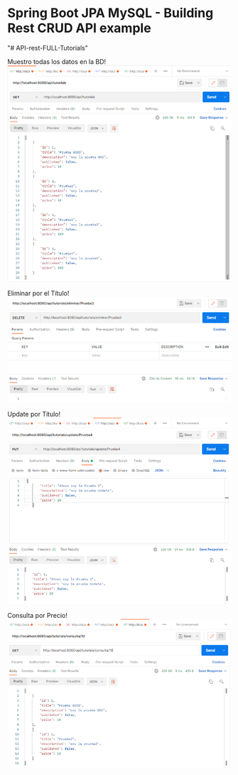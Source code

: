 # Spring Boot JPA MySQL - Building Rest CRUD API example
"# API-rest-FULL-Tutorials" 

Muestro todas los datos en la BD!
![](https://github.com/FernandoH1/APP-Rest-FULL/blob/main/Imagenes/GET.png)

Eliminar por el Título!
![](https://github.com/FernandoH1/APP-Rest-FULL/blob/main/Imagenes/EliminarPorTitulo.png)

Update por Título!
![](https://github.com/FernandoH1/APP-Rest-FULL/blob/main/Imagenes/UpdatePorTitulo.png)

Consulta por Precio!
![](https://github.com/FernandoH1/APP-Rest-FULL/blob/main/Imagenes/ConsultaPorTitulo.png)
